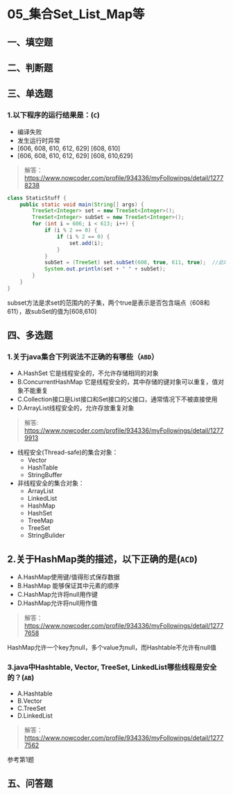 # 05_集合Set_List_Map等

## 一、填空题

## 二、判断题

## 三、单选题
### 1.以下程序的运行结果是：(`C`)
+ 编译失败
+ 发生运行时异常
+ [606, 608, 610, 612, 629] [608, 610]
+ [606, 608, 610, 612, 629] [608, 610,629]

> 解答：https://www.nowcoder.com/profile/934336/myFollowings/detail/12778238

```java
class StaticStuff {
    public static void main(String[] args) {
        TreeSet<Integer> set = new TreeSet<Integer>();
        TreeSet<Integer> subSet = new TreeSet<Integer>();
        for (int i = 606; i < 613; i++) {
            if (i % 2 == 0) {
                if (i % 2 == 0) {
                    set.add(i);
                }
            }
            subSet = (TreeSet) set.subSet(608, true, 611, true);  //此时的subSet的值为[606,608,610,612] set.add(629);
            System.out.println(set + " " + subSet);
        }
    }
}
```

subset方法是求set的范围内的子集，两个true是表示是否包含端点（608和611），故subSet的值为[608,610]

## 四、多选题
### 1.关于java集合下列说法不正确的有哪些（`ABD`）
+ A.HashSet 它是线程安全的，不允许存储相同的对象
+ B.ConcurrentHashMap 它是线程安全的，其中存储的键对象可以重复，值对象不能重复
+ C.Collection接口是List接口和Set接口的父接口，通常情况下不被直接使用
+ D.ArrayList线程安全的，允许存放重复对象

> 解答: https://www.nowcoder.com/profile/934336/myFollowings/detail/12779913

+ 线程安全(Thread-safe)的集合对象：
  + Vector
  +  HashTable 
  + StringBuffer
+ 非线程安全的集合对象：
  + ArrayList
  + LinkedList
  + HashMap
  + HashSet
  + TreeMap
  + TreeSet
  + StringBulider

## 2.关于HashMap类的描述，以下正确的是(`ACD`)
+ A.HashMap使用键/值得形式保存数据
+ B.HashMap 能够保证其中元素的顺序
+ C.HashMap允许将null用作键
+ D.HashMap允许将null用作值

> 解答：https://www.nowcoder.com/profile/934336/myFollowings/detail/12777658

HashMap允许一个key为null，多个value为null，而Hashtable不允许有null值

### 3.java中Hashtable, Vector, TreeSet, LinkedList哪些线程是安全的？(`AB`)
+ A.Hashtable
+ B.Vector
+ C.TreeSet
+ D.LinkedList

> 解答：https://www.nowcoder.com/profile/934336/myFollowings/detail/12777562

参考第1题



## 五、问答题